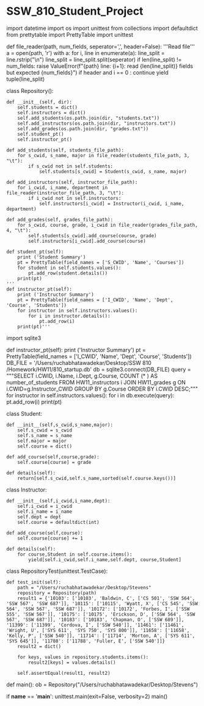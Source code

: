 # SSW_810_Student_Project

import datetime
import os
import unittest
from collections import defaultdict
from prettytable import PrettyTable
import unittest

def file_reader(path, num_fields, seperator=',', header=False):
    '''Read file'''
    a = open(path, 'r')
    with a:
        for i, line in enumerate(a):
            line_split = line.rstrip("\n")
            line_split = line_split.split(seperator)
            if len(line_split) != num_fields:
                raise ValueError(f"{path} line: {i+1}: read {len(line_split)} fields but expected {num_fields}")
            if header and i == 0 :
                continue
            yield tuple(line_split)


class Repository():

    def __init__(self, dir):
        self.students = dict()
        self.instructors = dict()
        self.add_students(os.path.join(dir, "students.txt"))
        self.add_instructors(os.path.join(dir, "instructors.txt"))
        self.add_grades(os.path.join(dir, "grades.txt"))
        self.student_pt()
        self.instructor_pt()

    def add_students(self, students_file_path):
        for s_cwid, s_name, major in file_reader(students_file_path, 3, "\t"):
            if s_cwid not in self.students:
                self.students[s_cwid] = Student(s_cwid, s_name, major)

    def add_instructors(self, instructor_file_path):
        for i_cwid, i_name, department in file_reader(instructor_file_path, 3, "\t"):
            if i_cwid not in self.instructors:
                self.instructors[i_cwid] = Instructor(i_cwid, i_name, department)

    def add_grades(self, grades_file_path):
        for s_cwid, course, grade, i_cwid in file_reader(grades_file_path, 4, "\t"):
            self.students[s_cwid].add_course(course, grade)
            self.instructors[i_cwid].add_course(course)
        
    def student_pt(self):
        print ('Student Summary')
        pt = PrettyTable(field_names = ['S_CWID', 'Name', 'Courses'])
        for student in self.students.values():
            pt.add_row(student.details())
        print(pt)
    '''
    def instructor_pt(self):
        print ('Instructor Summary')
        pt = PrettyTable(field_names = ['I_CWID', 'Name', 'Dept', 'Course', 'Students'])
        for instructor in self.instructors.values():
            for i in instructor.details():
                pt.add_row(i)
        print(pt)'''
import sqlite3

def instructor_pt(self):
    print ('Instructor Summary')
    pt = PrettyTable(field_names = ['I_CWID', 'Name', 'Dept', 'Course', 'Students'])
    DB_FILE = '/Users/ruchabhatawadekar/Desktop/SSW  810 /Homework/HW11/810_startup.db'
    db = sqlite3.connect(DB_FILE)
    query = """SELECT i.CWID, i.Name, i.Dept, g.Course, COUNT (* ) AS number_of_students
            FROM HW11_instructors i
            JOIN HW11_grades g ON i.CWID=g.Instructor_CWID
            GROUP BY g.Course ORDER BY i.CWID DESC;"""
    for instructor in self.instructors.values():
        for i in db.execute(query):
            pt.add_row(i)
    print(pt)

class Student:
    
    def __init__(self,s_cwid,s_name,major):
        self.s_cwid = s_cwid
        self.s_name = s_name
        self.major = major
        self.course = dict()
    
    def add_course(self,course,grade):
        self.course[course] = grade

    def details(self):
        return[self.s_cwid,self.s_name,sorted(self.course.keys())]
    
class Instructor:

    def __init__(self,i_cwid,i_name,dept):
        self.i_cwid = i_cwid
        self.i_name = i_name
        self.dept = dept
        self.course = defaultdict(int)
    
    def add_course(self,course):
        self.course[course] += 1
    
    def details(self):
        for course,Student in self.course.items():
            yield[self.i_cwid,self.i_name,self.dept, course,Student]

class RepositoryTest(unittest.TestCase):

    def test_init(self):
        path = "/Users/ruchabhatawadekar/Desktop/Stevens"
        repository = Repository(path)
        result1 = {'10103': ['10103', 'Baldwin, C', ['CS 501', 'SSW 564', 'SSW 567', 'SSW 687']], '10115': ['10115', 'Wyatt, X', ['CS 545', 'SSW 564', 'SSW 567', 'SSW 687']], '10172': ['10172', 'Forbes, I', ['SSW 555', 'SSW 567']], '10175': ['10175', 'Erickson, D', ['SSW 564', 'SSW 567', 'SSW 687']], '10183': ['10183', 'Chapman, O', ['SSW 689']], '11399': ['11399', 'Cordova, I', ['SSW 540']], '11461': ['11461', 'Wright, U', ['SYS 611', 'SYS 750', 'SYS 800']], '11658': ['11658', 'Kelly, P', ['SSW 540']], '11714': ['11714', 'Morton, A', ['SYS 611', 'SYS 645']], '11788': ['11788', 'Fuller, E', ['SSW 540']]}
        result2 = dict()

        for keys, values in repository.students.items():
            result2[keys] = values.details()

        self.assertEqual(result1, result2)

    
def main():
    ob = Repository("/Users/ruchabhatawadekar/Desktop/Stevens")

if __name__ == '__main__':
    unittest.main(exit=False, verbosity=2)
    main()

